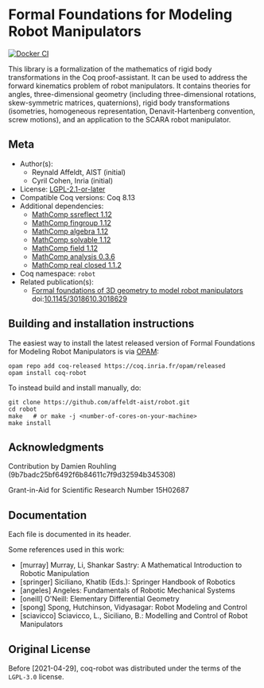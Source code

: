 <!---
This file was generated from `meta.yml`, please do not edit manually.
Follow the instructions on https://github.com/coq-community/templates to regenerate.
--->
# Formal Foundations for Modeling Robot Manipulators

[![Docker CI][docker-action-shield]][docker-action-link]

[docker-action-shield]: https://github.com/affeldt-aist/robot/workflows/Docker%20CI/badge.svg?branch=master
[docker-action-link]: https://github.com/affeldt-aist/robot/actions?query=workflow:"Docker%20CI"




This library is a formalization of the mathematics of rigid body
transformations in the Coq proof-assistant. It can be used to address
the forward kinematics problem of robot manipulators. It contains
theories for angles, three-dimensional geometry (including
three-dimensional rotations, skew-symmetric matrices, quaternions),
rigid body transformations (isometries, homogeneous representation,
Denavit-Hartenberg convention, screw motions), and an application to
the SCARA robot manipulator.

## Meta

- Author(s):
  - Reynald Affeldt, AIST (initial)
  - Cyril Cohen, Inria (initial)
- License: [LGPL-2.1-or-later](LICENSE)
- Compatible Coq versions: Coq 8.13
- Additional dependencies:
  - [MathComp ssreflect 1.12](https://math-comp.github.io)
  - [MathComp fingroup 1.12](https://math-comp.github.io)
  - [MathComp algebra 1.12](https://math-comp.github.io)
  - [MathComp solvable 1.12](https://math-comp.github.io)
  - [MathComp field 1.12](https://math-comp.github.io)
  - [MathComp analysis 0.3.6](https://github.com/math-comp/analysis)
  - [MathComp real closed 1.1.2](https://github.com/math-comp/real-closed)
- Coq namespace: `robot`
- Related publication(s):
  - [Formal foundations of 3D geometry to model robot manipulators](https://staff.aist.go.jp/reynald.affeldt/documents/robot_cpp_long.pdf) doi:[10.1145/3018610.3018629](https://doi.org/10.1145/3018610.3018629)

## Building and installation instructions

The easiest way to install the latest released version of Formal Foundations for Modeling Robot Manipulators
is via [OPAM](https://opam.ocaml.org/doc/Install.html):

```shell
opam repo add coq-released https://coq.inria.fr/opam/released
opam install coq-robot
```

To instead build and install manually, do:

``` shell
git clone https://github.com/affeldt-aist/robot.git
cd robot
make   # or make -j <number-of-cores-on-your-machine> 
make install
```


## Acknowledgments

Contribution by Damien Rouhling (9b7badc25bf6492f6b84611c7f9d32594b345308)

Grant-in-Aid for Scientific Research Number 15H02687

## Documentation

Each file is documented in its header.

Some references used in this work:
- [murray] Murray, Li, Shankar Sastry: A Mathematical Introduction to Robotic Manipulation
- [springer] Siciliano, Khatib (Eds.): Springer Handbook of Robotics
- [angeles] Angeles: Fundamentals of Robotic Mechanical Systems
- [oneill] O'Neill: Elementary Differential Geometry
- [spong] Spong, Hutchinson, Vidyasagar: Robot Modeling and Control
- [sciavicco] Sciavicco, L., Siciliano, B.: Modelling and Control of Robot Manipulators

## Original License

Before [2021-04-29], coq-robot was distributed under the terms of the
`LGPL-3.0` license.
